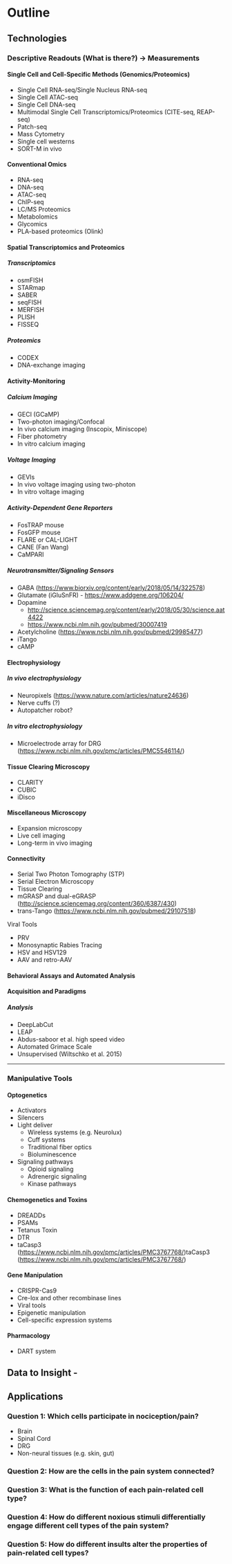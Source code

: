 # Outline

## Technologies

### Descriptive Readouts (What is there?) -> Measurements 

#### Single Cell and Cell-Specific Methods (Genomics/Proteomics)

- Single Cell RNA-seq/Single Nucleus RNA-seq
- Single Cell ATAC-seq
- Single Cell DNA-seq
- Multimodal Single Cell Transcriptomics/Proteomics (CITE-seq, REAP-seq)
- Patch-seq  
- Mass Cytometry
- Single cell westerns
- SORT-M in vivo 

#### Conventional Omics

- RNA-seq
- DNA-seq
- ATAC-seq
- ChIP-seq
- LC/MS Proteomics
- Metabolomics
- Glycomics
- PLA-based proteomics (Olink)

#### Spatial Transcriptomics and Proteomics

##### Transcriptomics

- osmFISH
- STARmap
- SABER
- seqFISH
- MERFISH
- PLISH
- FISSEQ

##### Proteomics

- CODEX
- DNA-exchange imaging

#### Activity-Monitoring

##### Calcium Imaging

- GECI (GCaMP)
- Two-photon imaging/Confocal
- In vivo calcium imaging (Inscopix, Miniscope)
- Fiber photometry 
- In vitro calcium imaging 

##### Voltage Imaging

- GEVIs
- In vivo voltage imaging using two-photon
- In vitro voltage imaging


##### Activity-Dependent Gene Reporters

- FosTRAP mouse
- FosGFP mouse
- FLARE or CAL-LIGHT
- CANE (Fan Wang)
- CaMPARI

##### Neurotransmitter/Signaling Sensors

- GABA (https://www.biorxiv.org/content/early/2018/05/14/322578)
- Glutamate (iGluSnFR) - https://www.addgene.org/106204/
- Dopamine
    - http://science.sciencemag.org/content/early/2018/05/30/science.aat4422
    - https://www.ncbi.nlm.nih.gov/pubmed/30007419
- Acetylcholine (https://www.ncbi.nlm.nih.gov/pubmed/29985477)
- iTango 
- cAMP

#### Electrophysiology

##### In vivo electrophysiology
- Neuropixels (https://www.nature.com/articles/nature24636)
- Nerve cuffs (?)
- Autopatcher robot?

##### In vitro electrophysiology 

- Microelectrode array for DRG (https://www.ncbi.nlm.nih.gov/pmc/articles/PMC5546114/)


#### Tissue Clearing Microscopy

- CLARITY
- CUBIC
- iDisco

#### Miscellaneous Microscopy

- Expansion microscopy 
- Live cell imaging 
- Long-term in vivo imaging 

#### Connectivity

- Serial Two Photon Tomography (STP)
- Serial Electron Microscopy
- Tissue Clearing 
- mGRASP and dual-eGRASP (http://science.sciencemag.org/content/360/6387/430)
- trans-Tango (https://www.ncbi.nlm.nih.gov/pubmed/29107518)

Viral Tools

- PRV
- Monosynaptic Rabies Tracing
- HSV and HSV129
- AAV and retro-AAV


#### Behavioral Assays and Automated Analysis

#### Acquisition and Paradigms


##### Analysis

- DeepLabCut
- LEAP 
- Abdus-saboor et al. high speed video 
- Automated Grimace Scale
- Unsupervised (Wiltschko et al. 2015)

-------------

### Manipulative Tools


#### Optogenetics

- Activators
- Silencers
- Light deliver 
    - Wireless systems (e.g. Neurolux)
    - Cuff systems 
    - Traditional fiber optics
    - Bioluminescence 
- Signaling pathways
    - Opioid signaling
    - Adrenergic signaling 
    - Kinase pathways

#### Chemogenetics and Toxins

- DREADDs
- PSAMs
- Tetanus Toxin
- DTR
- taCasp3 (https://www.ncbi.nlm.nih.gov/pmc/articles/PMC3767768/)taCasp3 (https://www.ncbi.nlm.nih.gov/pmc/articles/PMC3767768/)

#### Gene Manipulation

- CRISPR-Cas9
- Cre-lox and other recombinase lines
- Viral tools 
- Epigenetic manipulation 
- Cell-specific expression systems 

#### Pharmacology

- DART system


## Data to Insight - 


## Applications 

### Question 1: Which cells participate in nociception/pain?

- Brain
- Spinal Cord
- DRG
- Non-neural tissues (e.g. skin, gut)



### Question 2: How are the cells in the pain system connected?

### Question 3: What is the function of each pain-related cell type?

### Question 4: How do different noxious stimuli differentially engage different cell types of the pain system?

### Question 5: How do different insults alter the properties of pain-related cell types?


 




